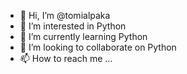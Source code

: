 - 👋 Hi, I’m @tomialpaka
- 👀 I’m interested in Python
- 🌱 I’m currently learning Python
- 💞️ I’m looking to collaborate on Python
- 📫 How to reach me ...

<!---
tomialpaka/tomialpaka is a ✨ special ✨ repository because its `README.md` (this file) appears on your GitHub profile.
You can click the Preview link to take a look at your changes.
--->
